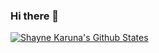 ### Hi there 👋

[![Shayne Karuna's Github States](https://github-readme-stats.vercel.app/api?username=ShayneKaruna&show_icons=true&theme=dracula)](https://github.com/ShayneKaruna/github-readme-stats)

